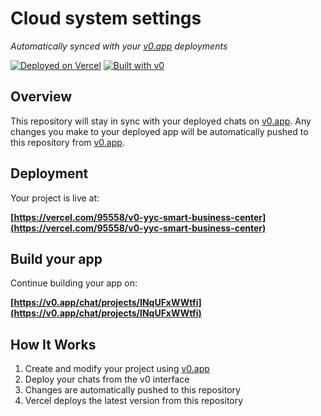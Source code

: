 # Cloud system settings

*Automatically synced with your [v0.app](https://v0.app) deployments*

[![Deployed on Vercel](https://img.shields.io/badge/Deployed%20on-Vercel-black?style=for-the-badge&logo=vercel)](https://vercel.com/95558/v0-yyc-smart-business-center)
[![Built with v0](https://img.shields.io/badge/Built%20with-v0.app-black?style=for-the-badge)](https://v0.app/chat/projects/INqUFxWWtfi)

## Overview

This repository will stay in sync with your deployed chats on [v0.app](https://v0.app).
Any changes you make to your deployed app will be automatically pushed to this repository from [v0.app](https://v0.app).

## Deployment

Your project is live at:

**[https://vercel.com/95558/v0-yyc-smart-business-center](https://vercel.com/95558/v0-yyc-smart-business-center)**

## Build your app

Continue building your app on:

**[https://v0.app/chat/projects/INqUFxWWtfi](https://v0.app/chat/projects/INqUFxWWtfi)**

## How It Works

1. Create and modify your project using [v0.app](https://v0.app)
2. Deploy your chats from the v0 interface
3. Changes are automatically pushed to this repository
4. Vercel deploys the latest version from this repository